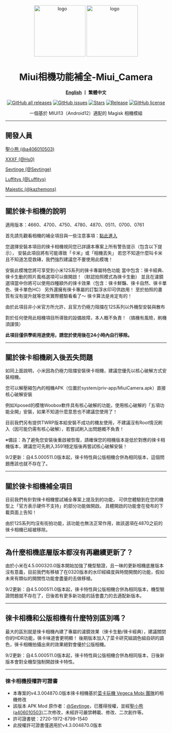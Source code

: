 <div align="center">
   <img width="160" src="https://i.imgur.com/wz2b85J.png" alt="logo">
   <img width="160" src="https://i.imgur.com/jm0M0rG.png" alt="logo">
   <h1>Miui相機功能補全-Miui_Camera</h1>
   <p>
       <b><a href="https://github.com/a406010503/Miui_Camera/blob/main/Leica_en.md">English</a>  丨 繁體中文</b>
   </p>
   <a href="https://github.com/a406010503/Miui_Camera/releases"><img alt="GitHub all releases" src="https://img.shields.io/github/downloads/a406010503/Miui_Camera/total?label=Downloads"></a>
   <a href="https://github.com/a406010503/Miui_Camera/issues"><img alt="GitHub issues" src="https://img.shields.io/github/issues/a406010503/Miui_Camera"></a>
   <a href="https://github.com/a406010503/Miui_Camera/"><img alt="Stars" src="https://img.shields.io/github/stars/a406010503/Miui_Camera?label=stars"></a>
   <a href="https://github.com/a406010503/Miui_Camera/releases/latest"><img alt="Release" src="https://img.shields.io/github/v/release/a406010503/Miui_Camera?label=release"></a>
   <a href="https://github.com/a406010503/Miui_Camera/blob/main/LICENSE"><img alt="GitHub license" src="https://img.shields.io/github/license/a406010503/Miui_Camera"></a>
   <p>一個基於 MIUI13（Android12）適配的 Magisk 相機模組</p>
</div>

---

## 開發人員
[聖小熊 (@a406010503)](https://github.com/a406010503)<p>
[XXXF (@Hs0)](https://github.com/XXXF)<p>
[Sevtinge (@Sevtinge)](https://github.com/sevtinge)<p>
[Luffitys (@Luffitys)](https://github.com/Luffitys)<p>
[Majestic (@kazhemons)](https://github.com/kazhemons)</p>

---

## 關於徠卡相機的說明
適用版本：4660、4700、4750、4780、4870、0511、0700、0761

首先請先觀看相機的補全項目與一些注意事項：[點此進入](https://github.com/a406010503/Miui_Camera/blob/main/README.md)<p>
您選擇安裝本項目的徠卡相機視同您已詳讀本專案上所有警告提示（包含以下提示），
安裝此項目將有可能導致「卡米」或「相機丟失」
若您不知道什麼叫卡米且不知道怎麼救磚，我們強烈建議您不要使用此模塊！

安裝此模塊您將可享受到小米12S系列的徠卡專屬特色功能
當中包含：徠卡經典、徠卡生動的照片風格選項可以做開啟！（默認拍照模式為徠卡生動）
並且在濾鏡選項當中你將可以使用四種額外的徠卡效果（包含：徠卡鮮豔、徠卡自然、徠卡單色、徠卡單色HC）
另外還擁有徠卡專屬的訂製浮水印可供啟用！
至於拍照的畫質有沒有提升就等您來實際體驗看看了～ 徠卡算法是肯定有的！<p>

由於此項目非小米官方所允許，且官方仍極力阻擋在12S系列以外機型安裝與散布<p>
對於任何使用此相機項目所導致的設備故障，本人概不負責！（搞機有風險，刷機須謹慎）<p>
**此項目僅供學術用途使用，請您於使用後在24小時內自行移除。**</p>

---

## 關於徠卡相機刷入後丟失問題
如同上面說明，小米因為仍極力阻擋安裝徠卡相機，建議您優先以核心破解方式安裝相機。<p>
您可以解壓縮包內的相機APK（位置於system/priv-app/MiuiCamera.apk）直接核心破解安裝<p>
例如Xposed的模塊Woobox軟件具有核心破解的功能，使用核心破解的「五項功能全開」安裝，如果不知道什麼意思也不建議您使用了！<p>
目前我們另有提供TWRP版本給安裝不成功的機友使用，不建議沒有Root情況刷入（因可能仍需有核心破解），若嘗試刷入出問題概不負責！<p>
※備註：為了避免您安裝後重啟被恢復，請確保您的相機版本是低於對應的徠卡相機版本，建議您可先刷入3591穩定版後再嘗試核心破解安裝！</p>
<p>
9/2更新：自4.5.000511.0版本起，徠卡特性與公版相機合併為相同版本，這個問題應該也就不存在了。

---

## 關於徠卡相機補全項目
目前我們有針對徠卡相機嘗試補全專案上提及到的功能，
可供您體驗到在您的機型上「官方表示硬件不支持」的部分功能做開啟。
具體開啟的功能會在發布的下載頁面上告知！

由於12S系列均沒有街拍功能，該功能也無法正常作用，故該選項在4870之前的徠卡相機已經被移除。<p>

---

## 為什麼相機底層版本都沒有再繼續更新了？
由於小米在4.5.000320.0版本開始加強了機型驗證，且一昧的更新相機底層版本沒有意義，目前我們有移植了在0320版本的水印經緯度與時間開關的功能，假如未來有類似的開關性功能會盡量的去做移植。<p>
9/2更新：自4.5.000511.0版本起，徠卡特性與公版相機合併為相同版本，機型驗證問題就不存在了，日後若有更多新功能的話會盡力的去適配新版本。

---

## 徠卡相機和公版相機有什麼特別區別嗎？

最大的區別就是徠卡相機內建了專屬的濾鏡效果（徠卡生動/徠卡經典），建議關閉你的HDR功能，徠卡味道會更明顯！
後期版本加入了菜卡研究組調色組自研的調色，徠卡相機拍攝出來的效果絕對會優於公版相機。<p>
9/2更新：自4.5.000511.0版本起，徠卡特性與公版相機合併為相同版本，日後新版本會對全機型強制開啟徠卡特性。

---

### 徠卡相機授權許可證書
- 本專案的v4.3.004870.0版本徠卡相機基於[菜卡玩機 Vegeca Mobi 團隊](http://sevtinge.weihestudio.club/micamera_44071202.html)的相機修改
- 該版本 APK Mod 原作者：[@Sevtinge](https://github.com/Sevtinge)，已獲得授權，並經[聖小熊 (a406010503)](https://github.com/a406010503)二次修改，未經許可嚴禁轉載、修改、二次創作等。
- 許可證書號：2720-1972-8799-1540
- 此授權許可證書僅適用於v4.3.004870.0版本
